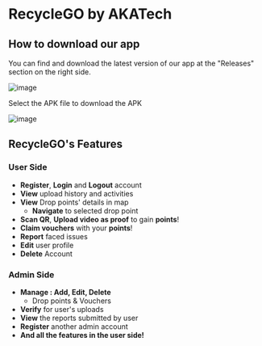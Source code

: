 # RecycleGO by AKATech
## How to download our app
You can find and download the latest version of our app at the "Releases" section on the right side.

![image](https://cdn.discordapp.com/attachments/841885356093472782/1194911282567057458/github_sc1.png?ex=65b212da&is=659f9dda&hm=3448d4308663717727c1d69182cef593100fd36f8af038fcf839513ccb958a5a&)

Select the APK file to download the APK

![image](https://cdn.discordapp.com/attachments/841885356093472782/1194911283082973294/github_sc2.png?ex=65b212da&is=659f9dda&hm=68bc6964912cbffdfe171a85071ff73eb9c29a9f0c2fa4c75500e64b8c29b053&)

## RecycleGO's Features
### User Side
+ **Register**, **Login** and **Logout** account
+ **View** upload history and activities
+ **View** Drop points' details in map
  + **Navigate** to selected drop point
+ **Scan QR**, **Upload video as proof** to gain **points**!
+ **Claim vouchers** with your **points**!
+ **Report** faced issues
+ **Edit** user profile
+ **Delete** Account

### Admin Side
+ **Manage : Add, Edit, Delete**
  + Drop points & Vouchers
+ **Verify** for user's uploads
+ **View** the reports submitted by user
+ **Register** another admin account
+ **And all the features in the user side!**
